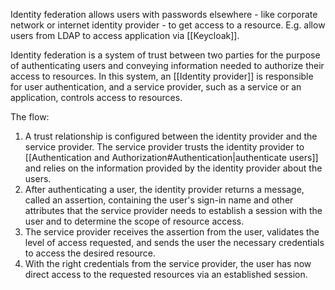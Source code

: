 Identity federation allows users with passwords elsewhere - like corporate network or internet identity provider - to get access to a resource. E.g. allow users from LDAP to access application via [[Keycloak]]. 

Identity federation is a system of trust between two parties for the purpose of authenticating users and conveying information needed to authorize their access to resources. In this system, an [[Identity provider]] is responsible for user authentication, and a service provider, such as a service or an application, controls access to resources.

The flow:

1. A trust relationship is configured between the identity provider and the service provider. The service provider trusts the identity provider to [[Authentication and Authorization#Authentication|authenticate users]] and relies on the information provided by the identity provider about the users.
2. After authenticating a user, the identity provider returns a message, called an assertion, containing the user's sign-in name and other attributes that the service provider needs to establish a session with the user and to determine the scope of resource access.
3. The service provider receives the assertion from the user, validates the level of access requested, and sends the user the necessary credentials to access the desired resource.
4. With the right credentials from the service provider, the user has now direct access to the requested resources via an established session.